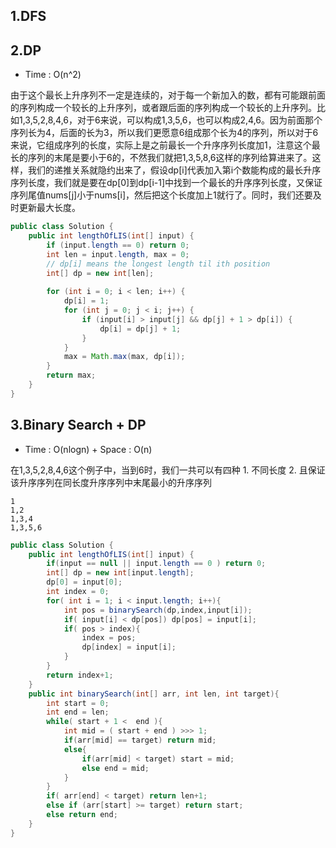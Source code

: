 ## 1.DFS

## 2.DP
* Time : O(n^2)

由于这个最长上升序列不一定是连续的，对于每一个新加入的数，都有可能跟前面的序列构成一个较长的上升序列，或者跟后面的序列构成一个较长的上升序列。比如1,3,5,2,8,4,6，对于6来说，可以构成1,3,5,6，也可以构成2,4,6。因为前面那个序列长为4，后面的长为3，所以我们更愿意6组成那个长为4的序列，所以对于6来说，它组成序列的长度，实际上是之前最长一个升序序列长度加1，注意这个最长的序列的末尾是要小于6的，不然我们就把1,3,5,8,6这样的序列给算进来了。这样，我们的递推关系就隐约出来了，假设dp[i]代表加入第i个数能构成的最长升序序列长度，我们就是要在dp[0]到dp[i-1]中找到一个最长的升序序列长度，又保证序列尾值nums[j]小于nums[i]，然后把这个长度加上1就行了。同时，我们还要及时更新最大长度。

```java
public class Solution {
    public int lengthOfLIS(int[] input) {
        if (input.length == 0) return 0;
        int len = input.length, max = 0;
        // dp[i] means the longest length til ith position
        int[] dp = new int[len];
        
        for (int i = 0; i < len; i++) {
            dp[i] = 1;
            for (int j = 0; j < i; j++) {
                if (input[i] > input[j] && dp[j] + 1 > dp[i]) {
                    dp[i] = dp[j] + 1;
                }
            }
            max = Math.max(max, dp[i]);
        }
        return max;
    }
}

```


## 3.Binary Search + DP
* Time : O(nlogn) + Space : O(n)

在1,3,5,2,8,4,6这个例子中，当到6时，我们一共可以有四种
	1. 不同长度
	2. 且保证该升序序列在同长度升序序列中末尾最小的升序序列

```
1
1,2
1,3,4
1,3,5,6
```


```java
public class Solution {
    public int lengthOfLIS(int[] input) {
        if(input == null || input.length == 0 ) return 0;
        int[] dp = new int[input.length];
        dp[0] = input[0];
        int index = 0;
        for( int i = 1; i < input.length; i++){
            int pos = binarySearch(dp,index,input[i]);
            if( input[i] < dp[pos]) dp[pos] = input[i];
            if( pos > index){
                index = pos;
                dp[index] = input[i];
            }
        }
        return index+1;
    }
    public int binarySearch(int[] arr, int len, int target){
        int start = 0;
        int end = len;
        while( start + 1 <  end ){
            int mid = ( start + end ) >>> 1;
            if(arr[mid] == target) return mid;
            else{
                if(arr[mid] < target) start = mid;
                else end = mid;
            }
        }
        if( arr[end] < target) return len+1;
        else if (arr[start] >= target) return start;
        else return end;
    }
}
```